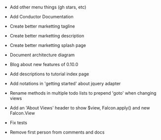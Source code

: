 
* Add other menu things (gh stars, etc)
* Add Conductor Documentation
* Create better marketting tagline
* Create better marketting description
* Create better marketting splash page
* Document architecture diagram
* Blog about new features of 0.10.0

* Add descriptions to tutorial index page
* Add notations in 'getting started' about jquery adapter
* Rename methods in multiple todo lists to prepend 'goto' when changing views
* Add an 'About Views' header to show $view, Falcon.apply() and new Falcon.View
* Fix tests
* Remove first person from comments and docs